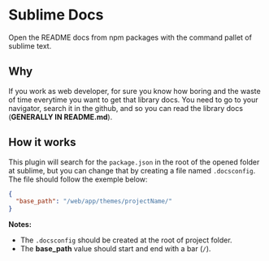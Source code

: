 # Sublime Docs
Open the README docs from npm packages with the command pallet of sublime text.

## Why
If you work as web developer, for sure you know how boring and the waste of time everytime you want to get that library docs.
You need to go to your navigator, search it in the github, and so you can read the library docs (**GENERALLY IN README.md**).

## How it works
This plugin will search for the ``package.json`` in the root of the opened folder at sublime,
but you can change that by creating a file named ``.docsconfig``. The file should follow the exemple below:

```json
{
  "base_path": "/web/app/themes/projectName/"
}
```

**Notes:**
- The ``.docsconfig`` should be created at the root of project folder.
- The **base_path** value should start and end with a bar (`/`).
